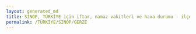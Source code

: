 ```yaml
---
layout: generated_md
title: SİNOP, TÜRKİYE için iftar, namaz vakitleri ve hava durumu - ilçe/eyalet seç
permalink: /TÜRKİYE/SİNOP/GERZE
---
```


<script type="text/javascript">
  var country = TÜRKİYE;
  var city = SİNOP;
  var state = GERZE;
  var lat = 72;
  var lon = 21;
</script>
